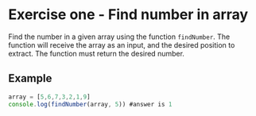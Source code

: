 # Exercise one - Find number in array

Find the number in a given array using the function `findNumber`. The function will receive the array as an input, and the desired position to extract. The function must return the desired number.

## Example

```js
array = [5,6,7,3,2,1,9]
console.log(findNumber(array, 5)) #answer is 1
```